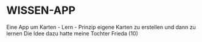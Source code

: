 # WISSEN-APP
Eine App um Karten - Lern - Prinzip eigene Karten zu erstellen und dann zu lernen
Die Idee dazu hatte meine Tochter Frieda (10)